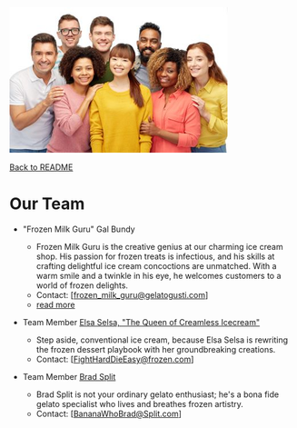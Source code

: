 ![Logo team smiling](./Photos/team_smiling_image.jpg)

[Back to README](README.md)


# Our Team

- "Frozen Milk Guru" Gal Bundy 
    - Frozen Milk Guru is the creative genius at our charming ice cream shop. His passion for frozen treats is infectious, and his skills at crafting delightful ice cream concoctions are unmatched. With a warm smile and a twinkle in his eye, he welcomes customers to a world of frozen delights.
    - Contact: [frozen_milk_guru@gelatogusti.com]
    - [read more](FrozenMilkGuru.md)

- Team Member [Elsa Selsa, "The Queen of Creamless Icecream"](Authored/Elsa.md)
    - Step aside, conventional ice cream, because Elsa Selsa is rewriting the frozen dessert playbook with her groundbreaking creations.
    - Contact: [FightHardDieEasy@frozen.com]

- Team Member [Brad Split](Authored/Brad%20Split.md)
    - Brad Split is not your ordinary gelato enthusiast; he's a bona fide gelato specialist who lives and breathes frozen artistry.
    - Contact: [BananaWhoBrad@Split.com]


